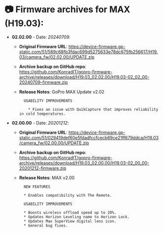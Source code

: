 # 📷 Firmware archives for MAX (H19.03):

- **02.02.00** - Date: *20240709*:
	- **Original Firmware URL**: https://device-firmware.gp-static.com/51/589c68fb3fdac699d5275633e78dc675fb256617/H19.03/camera_fw/02.02.00/UPDATE.zip
	- **Archive backup on GitHub repo**: https://github.com/KonradIT/gopro-firmware-archive/releases/download/H19.03_02.02.00/H19.03-02_02_00-20240709-firmware.zip
	- **Release Notes**:
            GoPro MAX Update v2.02
			
			USABILITY IMPROVEMENTS
			
			  * Fixes an issue with QuikCapture that improves reliability in cold temperatures.
			
			
- **02.00.00** - Date: *20201212*:
	- **Original Firmware URL**: https://device-firmware.gp-static.com/51/029419def60e5fdadfccfcecb69ce21ff679ddca/H19.03/camera_fw/02.00.00/UPDATE.zip
	- **Archive backup on GitHub repo**: https://github.com/KonradIT/gopro-firmware-archive/releases/download/H19.03_02.00.00/H19.03-02_00_00-20201212-firmware.zip
	- **Release Notes**:
			MAX v2.00
			
			NEW FEATURES
			
			* Enables compatibility with The Remote.
			
			USABILITY IMPROVEMENTS
			
			* Boosts wireless offload speed up to 20%.
			* Updates Horizon Leveling name to Horizon Lock.
			* Updates Max SuperView digital lens icon.
			* General bug fixes.
